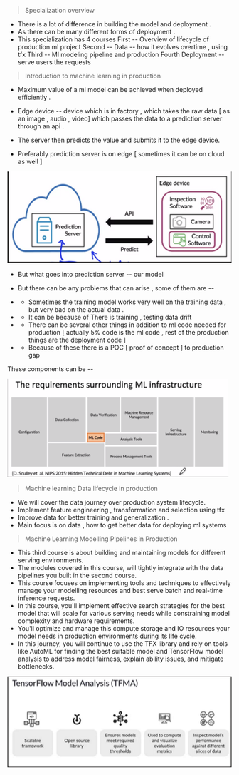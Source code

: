 > Specialization overview

- There is a lot of difference in building the model and deployment .
- As there can be many different forms of deployment .
- This specialization has 4 courses
  First -- Overview of lifecycle of production ml project
  Second -- Data -- how it evolves overtime , using tfx
  Third -- Ml modeling pipeline and production
  Fourth Deployment -- serve users the requests

> Introduction to machine learning in production

- Maximum value of a ml model can be achieved when deployed efficiently .

- Edge device -- device which is in factory , which takes the raw data [ as an image , audio , video] which passes the data to a prediction server through an api .

- The server then predicts the value and submits it to the edge device.

- Preferably prediction server is on edge [ sometimes it can be on cloud as well ]

![Requirements surrounding ML infrastructure](https://github.com/nishchalnishant/MLOps/blob/main/img/S_1_1.png)

- But what goes into prediction server -- our model

- But there can be any problems that can arise , some of them are --
- - Sometimes the training model works very well on the training data , but very bad on the actual data .

- - It can be because of
    There is training , testing data drift
- - There can be several other things in addition to ml code needed for production [ actually 5% code is the ml code , rest of the production things are the deployment code ]
- - Because of these there is a POC [ proof of concept ] to production gap

These components can be --

![Requirements surrounding ML infrastructure](https://github.com/nishchalnishant/MLOps/blob/main/img/S_1_2.png)

> Machine learning Data lifecycle in production

- We will cover the data journey over production system lifecycle.
- Implement feature engineering , transformation and selection using tfx
- Improve data for better training and generalization .
- Main focus is on data , how to get better data for deploying ml systems

> Machine Learning Modelling Pipelines in Production

- This third course is about building and maintaining models for different serving environments.
- The modules covered in this course, will tightly integrate with the data pipelines you built in the second course.
- This course focuses on implementing tools and techniques to effectively manage your modelling resources and best serve batch and real-time inference requests.
- In this course, you'll implement effective search strategies for the best model that will scale for various serving needs while constraining model complexity and hardware requirements.
- You'll optimize and manage this compute storage and IO resources your model needs in production environments during its life cycle.
- In this journey, you will continue to use the TFX library and rely on tools like AutoML for finding the best suitable model and TensorFlow model analysis to address model fairness, explain ability issues, and mitigate bottlenecks.

![Tensorflow model analysis ](https://github.com/nishchalnishant/MLOps/blob/main/img/S_3_1.png)
